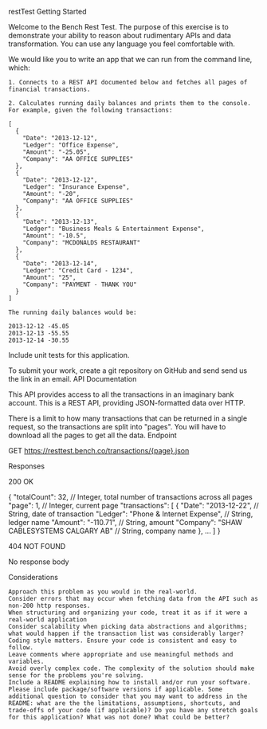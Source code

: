 ﻿restTest
Getting Started

Welcome to the Bench Rest Test. The purpose of this exercise is to demonstrate your ability to reason about rudimentary APIs and data transformation. You can use any language you feel comfortable with.

We would like you to write an app that we can run from the command line, which:

    1. Connects to a REST API documented below and fetches all pages of financial transactions.

    2. Calculates running daily balances and prints them to the console. For example, given the following transactions:

    [
      {
        "Date": "2013-12-12",
        "Ledger": "Office Expense",
        "Amount": "-25.05",
        "Company": "AA OFFICE SUPPLIES"
      },
      {
        "Date": "2013-12-12",
        "Ledger": "Insurance Expense",
        "Amount": "-20",
        "Company": "AA OFFICE SUPPLIES"
      },
      {
        "Date": "2013-12-13",
        "Ledger": "Business Meals & Entertainment Expense",
        "Amount": "-10.5",
        "Company": "MCDONALDS RESTAURANT"
      },
      {
        "Date": "2013-12-14",
        "Ledger": "Credit Card - 1234",
        "Amount": "25",
        "Company": "PAYMENT - THANK YOU"
      }
    ]

    The running daily balances would be:

    2013-12-12 -45.05
    2013-12-13 -55.55
    2013-12-14 -30.55

Include unit tests for this application.

To submit your work, create a git repository on GitHub and send send us the link in an email.
API Documentation

This API provides access to all the transactions in an imaginary bank account. This is a REST API, providing JSON-formatted data over HTTP.

There is a limit to how many transactions that can be returned in a single request, so the transactions are split into "pages". You will have to download all the pages to get all the data.
Endpoint

GET https://resttest.bench.co/transactions/{page}.json

Responses

200 OK

{
  "totalCount": 32, // Integer, total number of transactions across all pages
  "page": 1, // Integer, current page
  "transactions": [
    {
      "Date": "2013-12-22", // String, date of transaction
      "Ledger": "Phone & Internet Expense", // String, ledger name
      "Amount": "-110.71", // String, amount
      "Company": "SHAW CABLESYSTEMS CALGARY AB" // String, company name
    },
    ...
  ]
}

404 NOT FOUND

No response body

Considerations

    Approach this problem as you would in the real-world. 
    Consider errors that may occur when fetching data from the API such as non-200 http responses. 
    When structuring and organizing your code, treat it as if it were a real-world application
    Consider scalability when picking data abstractions and algorithms;
    what would happen if the transaction list was considerably larger?
    Coding style matters. Ensure your code is consistent and easy to follow. 
    Leave comments where appropriate and use meaningful methods and variables.
    Avoid overly complex code. The complexity of the solution should make sense for the problems you're solving.
    Include a README explaining how to install and/or run your software.
    Please include package/software versions if applicable. Some additional question to consider that you may want to address in the README: what are the the limitations, assumptions, shortcuts, and trade-offs of your code (if applicable)? Do you have any stretch goals for this application? What was not done? What could be better?

